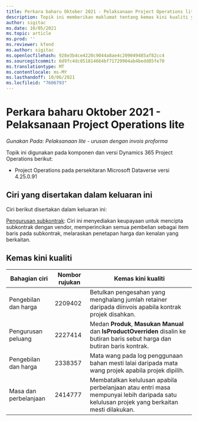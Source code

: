```yaml
---
title: Perkara baharu Oktober 2021 - Pelaksanaan Project Operations lite
description: Topik ini memberikan maklumat tentang kemas kini kualiti yang tersedia dalam keluaran Oktober 2021 bagi pelaksanaan Project Operations lite.
author: sigitac
ms.date: 10/05/2021
ms.topic: article
ms.prod: ''
ms.reviewer: kfend
ms.author: sigitac
ms.openlocfilehash: 928e3b4ce4220c9044a8ae4c209049485af82cc4
ms.sourcegitcommit: 6d9fc4dc851814664bf71729904ab4bedd85fe70
ms.translationtype: MT
ms.contentlocale: ms-MY
ms.lasthandoff: 10/06/2021
ms.locfileid: "7606793"
---
```

# <a name="whats-new-october-2021---project-operations-lite-deployment"></a>Perkara baharu Oktober 2021 - Pelaksanaan Project Operations lite

_Gunakan Pada: Pelaksanaan lite - urusan dengan invois proforma_

Topik ini digunakan pada komponen dan versi Dynamics 365 Project Operations berikut:

  - Project Operations pada persekitaran Microsoft Dataverse versi 4.25.0.91


## <a name="features-included-in-this-release"></a>Ciri yang disertakan dalam keluaran ini

Ciri berikut disertakan dalam keluaran ini:

[Pengurusan subkontrak](../subcontracting/managing-subcontracts-overview.md): Ciri ini menyediakan keupayaan untuk mencipta subkontrak dengan vendor, memperincikan semua pembelian sebagai item baris pada subkontrak, melaraskan penetapan harga dan kenalan yang berkaitan.


## <a name="quality-updates"></a>Kemas kini kualiti

| **Bahagian ciri** | **Nombor rujukan** | **Kemas kini kualiti** |
| --- | --- | --- |
| Pengebilan dan harga | 2209402 | Betulkan pengesahan yang menghalang jumlah retainer daripada diinvois apabila kontrak projek disahkan. |
| Pengurusan peluang | 2227414 | Medan **Produk**, **Masukan Manual** dan **IsProductOverriden** disalin ke butiran baris sebut harga dan butiran baris kontrak. |
| Pengebilan dan harga | 2338357 | Mata wang pada log penggunaan bahan mesti lalai daripada mata wang projek apabila projek dipilih. |
| Masa dan perbelanjaan | 2414777 | Membatalkan kelulusan apabila perbelanjaan atau entri masa mempunyai lebih daripada satu kelulusan projek yang berkaitan mesti dilakukan. |
